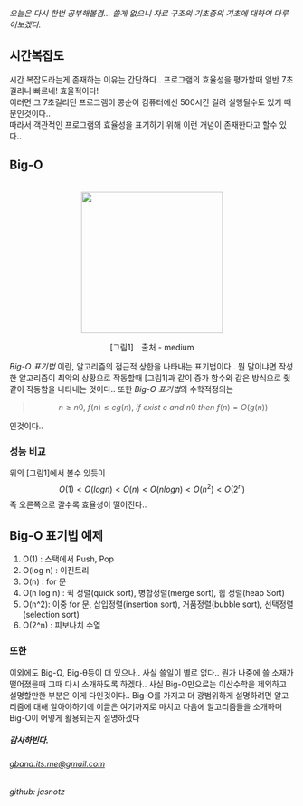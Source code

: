 [category]: <> (일반, 컴공)
[date]: <> (2022/06/07)
[title]: <> ([CS] 시간복잡도 Big-O 표기법)

_오늘은 다시 한번 공부해볼겸... 쓸게 없으니 자료 구조의 기초중의 기초에 대하여 다루어보겠다._


## 시간복잡도
시간 복잡도라는게 존재하는 이유는 간단하다.. 프로그램의 효율성을 평가할때 일반 7초 걸리니 빠르네! 효율적이다!\
이러면 그 7초걸리던 프로그램이 콩순이 컴퓨터에선 500시간 걸려 실행될수도 있기 때문인것이다..\
따라서 객관적인 프로그램의 효율성을 표기하기 위해 이런 개념이 존재한다고 할수 있다..


## Big-O
<center>
<br>
    <img src="https://miro.medium.com/v2/resize:fit:1358/1*dWet_YU-5072Kcko7LzsuQ.jpeg" height="250">
    <p> [그림1]　출처 - medium</p>
</center>


*Big-O 표기법* 이란, 알고리즘의 점근적 상한을 나타내는 표기법이다.. 뭔 말이냐면 작성한 알고리즘이 최악의 상황으로 작동할때 [그림1]과 같이 증가 함수와 같은 방식으로 줫같이 작동함을 나타내는 것이다.. 또한 *Big-O 표기법*의 수학적정의는

>$$n ≥ n0,\ f(n)  ≤   c  g(n),\ if\ exist\ c\ and\ n0\ then\  f(n) = O(g(n))$$

인것이다..

### 성능 비교
위의 [그림1]에서 볼수 있듯이 $$ O(1) < O(log n) < O(n) < O(n log n) < O(n^2) < O(2^n) $$ 
즉 오른쪽으로 갈수록 효율성이 떨어진다..

## Big-O 표기법 예제
1. O(1) : 스택에서 Push, Pop 
2. O(log n) : 이진트리 
3. O(n) : for 문 
4. O(n log n) : 퀵 정렬(quick sort), 병합정렬(merge sort), 힙 정렬(heap Sort)
5. O(n^2): 이중 for 문, 삽입정렬(insertion sort), 거품정렬(bubble sort), 선택정렬(selection sort)
6. O(2^n) : 피보나치 수열

### 또한
이외에도 Big-Ω, Big-θ등이 더 있으나.. 사실 쓸일이 별로 없다.. 뭔가 나중에 쓸 소재가 떨어졌을때 그때 다시 소개하도록 하겠다.. 사실 Big-O만으로는 이산수학을 제외하고 설명할만한 부분은 이게 다인것이다.. Big-O를 가지고 더 광범위하게 설명하려면 알고리즘에 대해 알아야하기에 이글은 여기까지로 마치고 다음에 알고리즘들을 소개하며 Big-O이 어떻게 활용되는지 설명하겠다

##### 감사하빈다.

###### gbana.its.me@gmail.com
###### github: jasnotz
